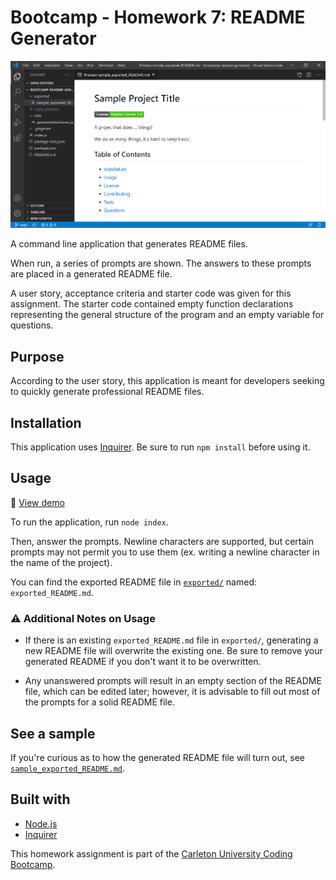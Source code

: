# Bootcamp - Homework 7: README Generator

![Sample README file](./assets/sampleReadme.png)

A command line application that generates README files.

When run, a series of prompts are shown. The answers to these prompts are placed in a generated README file.

A user story, acceptance criteria and starter code was given for this assignment. The starter code contained empty function declarations representing the general structure of the program and an empty variable for questions.

## Purpose
According to the user story, this application is meant for developers seeking to quickly generate professional README files.

## Installation
This application uses [Inquirer](https://www.npmjs.com/package/inquirer). Be sure to run `npm install` before using it.

## Usage

:link: [View demo](https://drive.google.com/file/d/1PKOamPMei5TxA-ooFM-cDUfYLS6YK9IR/view?usp=sharing)

To run the application, run `node index`.

Then, answer the prompts. Newline characters are supported, but certain prompts may not permit you to use them (ex. writing a newline character in the name of the project).

You can find the exported README file in [`exported/`](./exported/) named: `exported_README.md`.

### :warning: Additional Notes on Usage
- If there is an existing `exported_README.md` file in `exported/`, generating a new README file will overwrite the existing one. Be sure to remove your generated README if you don't want it to be overwritten.

- Any unanswered prompts will result in an empty section of the README file, which can be edited later; however, it is advisable to fill out most of the prompts for a solid README file.

## See a sample
If you're curious as to how the generated README file will turn out, see [`sample_exported_README.md`](./exported/sample_exported_README.md).

## Built with
- [Node.js](https://nodejs.org/en/)
- [Inquirer](https://www.npmjs.com/package/inquirer)

This homework assignment is part of the [Carleton University Coding Bootcamp](https://bootcamp.carleton.ca/).
